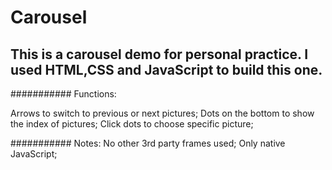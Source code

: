 # Carousel

## This is a carousel demo for personal practice. I used HTML,CSS and JavaScript to build this one. 

########### Functions:

  Arrows to switch to previous or next pictures;
  Dots on the bottom to show the index of pictures;
  Click dots to choose specific picture;
  
########### Notes:
  No other 3rd party frames used;
  Only native JavaScript;
